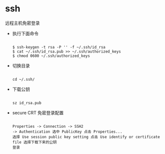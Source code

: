 # ssh

远程主机免密登录

* 执行下面命令

  ```text

  $ ssh-keygen -t rsa -P '' -f ~/.ssh/id_rsa
  $ cat ~/.ssh/id_rsa.pub >> ~/.ssh/authorized_keys
  $ chmod 0600 ~/.ssh/authorized_keys
  ```

* 切换目录

  ```text

  cd ~/.ssh/
  ```

* 下载公钥

  ```text

  sz id_rsa.pub
  ```

* secure CRT 免密登录配置

  ```text

  Properties -> Connection -> SSH2  
  -> Authentication 选中 PublicKey 点击 Properties...
  选择 Use session public key setting 点击 Use identify or certificate file 选择下载下来的公钥
  登录
  ```

